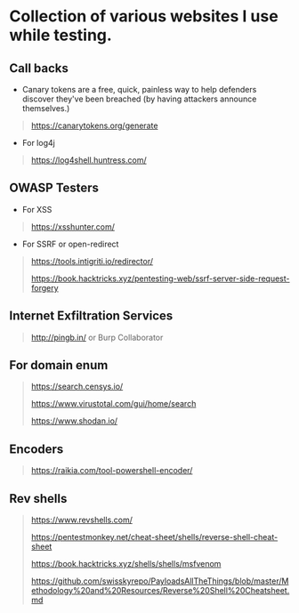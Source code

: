 # Collection of various websites I use while testing.

## Call backs
* Canary tokens are a free, quick, painless way to help defenders discover they've been breached (by having attackers announce themselves.)
> https://canarytokens.org/generate
* For log4j 
> https://log4shell.huntress.com/

## OWASP Testers
* For XSS
> https://xsshunter.com/
* For SSRF or open-redirect
> https://tools.intigriti.io/redirector/
>
> https://book.hacktricks.xyz/pentesting-web/ssrf-server-side-request-forgery

## Internet Exfiltration Services
> http://pingb.in/ or Burp Collaborator

## For domain enum
> https://search.censys.io/
> 
> https://www.virustotal.com/gui/home/search
> 
> https://www.shodan.io/

## Encoders
> https://raikia.com/tool-powershell-encoder/

## Rev shells
> https://www.revshells.com/
> 
> https://pentestmonkey.net/cheat-sheet/shells/reverse-shell-cheat-sheet
> 
> https://book.hacktricks.xyz/shells/shells/msfvenom
> 
> https://github.com/swisskyrepo/PayloadsAllTheThings/blob/master/Methodology%20and%20Resources/Reverse%20Shell%20Cheatsheet.md

